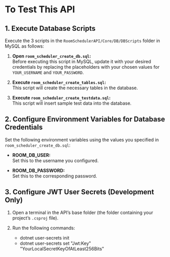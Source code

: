 # To Test This API

## 1. Execute Database Scripts

Execute the 3 scripts in the `RoomSchedulerAPI/Core/DB/DBScripts` folder in MySQL as follows:

1. **Open `room_scheduler_create_db.sql`:**  
   Before executing this script in MySQL, update it with your desired credentials by replacing the placeholders with your chosen values for `YOUR_USERNAME` and `YOUR_PASSWORD`.

2. **Execute `room_scheduler_create_tables.sql`:**  
   This script will create the necessary tables in the database.

3. **Execute `room_scheduler_create_testdata.sql`:**  
   This script will insert sample test data into the database.

## 2. Configure Environment Variables for Database Credentials

Set the following environment variables using the values you specified in `room_scheduler_create_db.sql`:

- **ROOM_DB_USER:**  
  Set this to the username you configured.

- **ROOM_DB_PASSWORD:**  
  Set this to the corresponding password.

## 3. Configure JWT User Secrets (Development Only)

1. Open a terminal in the API’s base folder (the folder containing your project’s `.csproj` file).

2. Run the following commands:

   - dotnet user-secrets init
   - dotnet user-secrets set "Jwt:Key" "YourLocalSecretKeyOfAtLeast256Bits"
